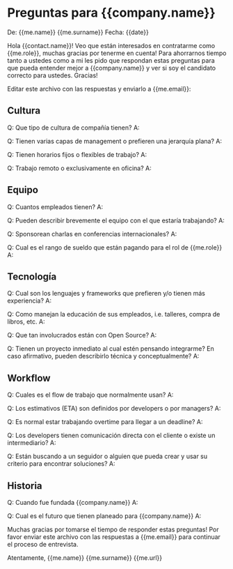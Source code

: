 # Preguntas para {{company.name}}

De: {{me.name}} {{me.surname}}
Fecha: {{date}}

Hola {{contact.name}}! Veo que están interesados en contratarme como {{me.role}}, muchas gracias por tenerme en cuenta! Para ahorrarnos tiempo tanto a ustedes como a mi les pido que respondan estas preguntas para que pueda entender mejor a {{company.name}} y ver si soy el candidato correcto para ustedes. Gracias!

Editar este archivo con las respuestas y enviarlo a {{me.email}}:


## Cultura

Q: Que tipo de cultura de compañía tienen?
A: 

Q: Tienen varias capas de management o prefieren una jerarquía plana?
A: 

Q: Tienen horarios fijos o flexibles de trabajo?
A: 

Q: Trabajo remoto o exclusivamente en oficina?
A: 


## Equipo

Q: Cuantos empleados tienen?
A: 

Q: Pueden describir brevemente el equipo con el que estaría trabajando?
A: 

Q: Sponsorean charlas en conferencias internacionales?
A: 

Q: Cual es el rango de sueldo que están pagando para el rol de {{me.role}}
A: 


## Tecnología

Q: Cual son los lenguajes y frameworks que prefieren y/o tienen más experiencia?
A: 

Q: Como manejan la educación de sus empleados, i.e. talleres, compra de libros, etc.
A: 

Q: Que tan involucrados están con Open Source?
A: 

Q: Tienen un proyecto inmediato al cual estén pensando integrarme? En caso afirmativo, pueden describirlo técnica y conceptualmente?
A: 


## Workflow

Q: Cuales es el flow de trabajo que normalmente usan?
A: 

Q: Los estimativos (ETA) son definidos por developers o por managers?
A: 

Q: Es normal estar trabajando overtime para llegar a un deadline?
A: 

Q: Los developers tienen comunicación directa con el cliente o existe un intermediario?
A: 

Q: Están buscando a un seguidor o alguien que pueda crear y usar su criterio para encontrar soluciones?
A: 


## Historia

Q: Cuando fue fundada {{company.name}}
A: 

Q: Cual es el futuro que tienen planeado para {{company.name}}
A: 




Muchas gracias por tomarse el tiempo de responder estas preguntas! Por favor enviar este archivo con las respuestas a {{me.email}} para continuar el proceso de entrevista.


Atentamente,
{{me.name}} {{me.surname}}
{{me.url}}

